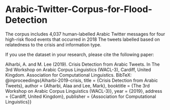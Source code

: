 # Arabic-Twitter-Corpus-for-Flood-Detection
The corpus includes 4,037 human-labelled Arabic Twitter messages for four high-risk flood events that occurred in 2018
The tweets labelled based on relatedness to the crisis and information type. 


If you use the dataset in your research, please cite the following paper: 

Alharbi, A. and M. Lee (2019). Crisis Detection from Arabic Tweets. In The 3rd Workshop on Arabic Corpus Linguistics (WACL-3), Cardiff, United Kingdom. Association for Computational Linguistics. 
BibTeX:
@inproceedings{Alharbi-2019-crisis, 
title = {Crisis Detection from Arabic Tweets}, 
author = {Alharbi, Alaa and Lee, Mark}, 
booktitle = {The 3rd Workshop on Arabic Corpus Linguistics (WACL-3)},
year = {2019}, 
address = {Cardiff, United Kingdom}, 
publisher = {Association for Computational Linguistics}}

